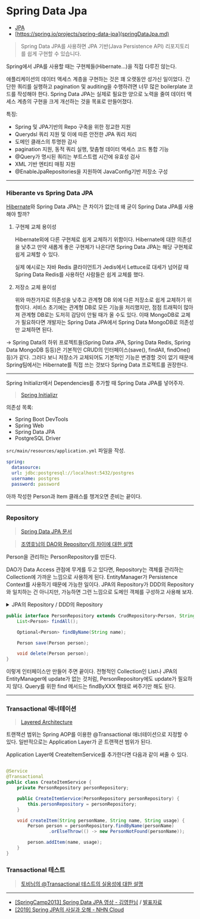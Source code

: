 # Spring Data Jpa

* [JPA](../java/jpa.md)
* [https://spring.io/projects/spring-data-jpa](springDataJpa.md)

> Spring Data JPA를 사용하면 JPA 기반(Java Persistence API) 리포지토리를 쉽게 구현할 수 있습니다.

Spring에서 JPA를 사용할 때는 구현체들(Hibernate...)을 직접 다루진 않는다.

애플리케이션의 데이터 액세스 계층을 구현하는 것은 꽤 오랫동안 성가신 일이었다. 간단한 쿼리를 실행하고 pagination 및 auditing을 수행하려면 너무 많은 boilerplate 코드를 작성해야 한다. Spring Data JPA는 실제로 필요한 양으로 노력을 줄여 데이터 액세스 계층의 구현을 크게 개선하는 것을 목표로 만들어졌다.

특징:

* Spring 및 JPA기반의 Repo 구축을 위한 정교한 지원
* Querydsl 쿼리 지원 및 이에 따른 안전한 JPA 쿼리 처리
* 도메인 클래스의 투명한 감사
* pagination 지원, 동적 쿼리 실행, 맞춤형 데이터 액세스 코드 통합 기능
* @Query가 명시된 쿼리는 부트스트랩 시간에 유효성 검사
* XML 기반 엔티티 매핑 지원
* @EnableJpaRepositories을 지원하여 JavaConfig기반 저장소 구성

***

### Hiberante vs Spring Data JPA

[Hibernate](hibernate.md)와 Spring Data JPA는 큰 차이가 없는데 왜 굳이 Spring Data JPA를 사용해야 할까?

1.  구현체 교체 용이성

    Hibernate외에 다른 구현체로 쉽게 교체하기 위함이다. Hibernate에 대한 의존성을 낮추고 만약 새롭게 좋은 구현체가 나온다면 Spring Data JPA는 해당 구현체로 쉽게 교체할 수 있다.

    실제 예시로는 자바 Redis 클라이언트가 Jedis에서 Lettuce로 대세가 넘어갈 때 Spring Data Redis를 사용하던 사람들은 쉽게 교체를 했다.
2.  저장소 교체 용이성

    위와 마찬가지로 의존성을 낮추고 관계형 DB 외에 다른 저장소로 쉽게 교체하기 위함이다. 서비스 초기에는 관계형 DB로 모든 기능을 처리했지만, 점점 트래픽이 많아져 관계형 DB로는 도저히 감당이 안될 때가 올 수도 있다. 이때 MongoDB로 교체가 필요하다면 개발자는 Spring Data JPA에서 Spring Data MongoDB로 의존성만 교체하면 된다.

→ Spring Data의 하위 프로젝트들(Spring Data JPA, Spring Data Redis, Spring Data MongoDB 등등)은 기본적인 CRUD의 인터페이스(save(), findAll, findOne() 등)가 같다. 그러다 보니 저장소가 교체되어도 기본적인 기능은 변경할 것이 없기 때문에 Spring팀에서는 Hibernate를 직접 쓰는 것보다 Spring Data 프로젝트를 권장한다.

***

Spring Initializr에서 Dependencies를 추가할 때 Spring Data JPA를 넣어주자.

> [Spring Initializr](https://start.spring.io/)

의존성 목록:

* Spring Boot DevTools
* Spring Web
* Spring Data JPA
* PostgreSQL Driver

`src/main/resources/application.yml` 파일을 작성.

```yml
spring:
  datasource:
  url: jdbc:postgresql://localhost:5432/postgres
  username: postgres
  password: password
```

아까 작성한 Person과 Item 클래스를 챙겨오면 준비는 끝이다.

***

### Repository

> [Spring Data JPA 문서](https://docs.spring.io/spring-data/jpa/docs/current/reference/html/)

> [조영호님의 DAO와 Repository의 차이에 대한 설명](http://aeternum.egloos.com/1160846)

Person을 관리하는 PersonRepository를 만든다.

DAO가 Data Access 관점에 무게를 두고 있다면, Repository는 객체를 관리하는 Collection에 가까운 느낌으로 사용하게 된다. EntityManager가 Persistence Context를 사용하기 때문에 가능한 일이다. JPA의 Repository가 DDD의 Repository와 일치하는 건 아니지만, 가능하면 그런 느낌으로 도메인 객체를 구성하고 사용해 보자.

<details>

<summary>JPA의 Repository / DDD의 Repository</summary>

`JPA Repository`와 [DDD (Domain-Driven Design)](../architecture/domainModelPattern.md)의 `Repository`는 데이터 액세스를 다루는 두 가지 다른 개념이며, 아래는 이들 간의 주요 차이를 설명합니다.

#### 차이점:

* **패턴의 관점:**
  * `JPA Repository`는 주로 기술적인 측면에서의 패턴으로, 데이터베이스 액세스를 간소화하는 데 중점을 둡니다.
  * `DDD의 Repository`는 도메인 주도 설계에서의 개념으로, 도메인 객체와의 상호 작용에 중점을 둡니다.
* **목적:**
  * `JPA Repository`는 데이터베이스 액세스를 편리하게 만들기 위해 사용됩니다.
  * `DDD의 Repository`는 도메인 레이어를 데이터베이스와 분리하여 도메인 객체에 집중할 수 있도록 하는 데 사용됩니다.
* **포괄성:**
  * `JPA Repository`는 주로 데이터베이스 액세스와 관련된 작업을 다룹니다.
  * `DDD의 Repository`는 도메인 모델에서의 도메인 객체와의 상호 작용을 다룹니다.

두 Repository의 개념은 서로 다른 관점에서의 데이터 액세스를 나타내며, 애플리케이션의 요구 사항과 아키텍처에 따라 혼용되기도 합니다.

</details>

```java
public interface PersonRepository extends CrudRepository<Person, String> {
    List<Person> findAll();

    Optional<Person> findByName(String name);

    Person save(Person person);

    void delete(Person person);
}
```

이렇게 인터페이스만 만들어 주면 끝이다. 전형적인 Collection인 List나 JPA의 EntityManager에 update가 없는 것처럼, PersonRepository에도 update가 필요하지 않다. Query를 위한 find 메서드는 findByXXX 형태로 써주기만 해도 된다.

***

### Transactional 애너테이션

> [Layered Architecture](https://wikibook.co.kr/article/layered-architecture/)

트랜잭션 범위는 Spring AOP를 이용한 @Transactional 애너테이션으로 지정할 수 있다. 일반적으로는 Application Layer가 곧 트랜잭션 범위가 된다.

Application Layer에 CreateItemService를 추가한다면 다음과 같이 써줄 수 있다.

```java

@Service
@Transactional
public class CreateItemService {
    private PersonRepository personRepository;

    public CreateItemService(PersonRepository personRepository) {
        this.personRepository = personRepository;
    }

    void createItem(String personName, String name, String usage) {
        Person person = personRepository.findByName(personName)
                .orElseThrow(() -> new PersonNotFound(personName));

        person.addItem(name, usage);
    }
}
```

### Transactional 테스트

> [토비님의 @Transactional 테스트의 실용성에 대한 설명](https://www.inflearn.com/questions/792383)

***

* [\[SpringCamp2013\] Spring Data JPA 영상 - 김영한님](https://www.youtube.com/watch?v=OOO4H3BAetU) / [발표자료](https://www.slideshare.net/zipkyh/spring-datajpa)
* [\[2019\] Spring JPA의 사실과 오해 - NHN Cloud](https://www.youtube.com/watch?v=rYj8PLIE6-k\&t=2s)
